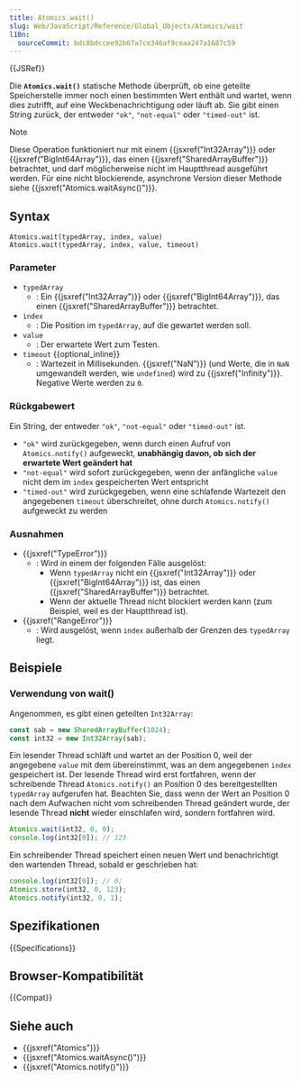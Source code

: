 ```yaml
---
title: Atomics.wait()
slug: Web/JavaScript/Reference/Global_Objects/Atomics/wait
l10n:
  sourceCommit: bdc8bdccee92b67a7ce346af9ceaa247a1687c59
---
```


{{JSRef}}

Die **`Atomics.wait()`** statische Methode überprüft, ob eine geteilte Speicherstelle immer noch einen bestimmten Wert enthält und wartet, wenn dies zutrifft, auf eine Weckbenachrichtigung oder läuft ab. Sie gibt einen String zurück, der entweder `"ok"`, `"not-equal"` oder `"timed-out"` ist.

> [!NOTE]
> Diese Operation funktioniert nur mit einem {{jsxref("Int32Array")}} oder {{jsxref("BigInt64Array")}}, das einen {{jsxref("SharedArrayBuffer")}} betrachtet, und darf möglicherweise nicht im Hauptthread ausgeführt werden.
> Für eine nicht blockierende, asynchrone Version dieser Methode siehe {{jsxref("Atomics.waitAsync()")}}.

## Syntax

```js-nolint
Atomics.wait(typedArray, index, value)
Atomics.wait(typedArray, index, value, timeout)
```

### Parameter

- `typedArray`
  - : Ein {{jsxref("Int32Array")}} oder {{jsxref("BigInt64Array")}}, das einen {{jsxref("SharedArrayBuffer")}} betrachtet.
- `index`
  - : Die Position im `typedArray`, auf die gewartet werden soll.
- `value`
  - : Der erwartete Wert zum Testen.
- `timeout` {{optional_inline}}
  - : Wartezeit in Millisekunden. {{jsxref("NaN")}} (und Werte, die in `NaN` umgewandelt werden, wie `undefined`) wird zu {{jsxref("Infinity")}}. Negative Werte werden zu `0`.

### Rückgabewert

Ein String, der entweder `"ok"`, `"not-equal"` oder `"timed-out"` ist.

- `"ok"` wird zurückgegeben, wenn durch einen Aufruf von `Atomics.notify()` aufgeweckt, **unabhängig davon, ob sich der erwartete Wert geändert hat**
- `"not-equal"` wird sofort zurückgegeben, wenn der anfängliche `value` nicht dem im `index` gespeicherten Wert entspricht
- `"timed-out"` wird zurückgegeben, wenn eine schlafende Wartezeit den angegebenen `timeout` überschreitet, ohne durch `Atomics.notify()` aufgeweckt zu werden

### Ausnahmen

- {{jsxref("TypeError")}}
  - : Wird in einem der folgenden Fälle ausgelöst:
    - Wenn `typedArray` nicht ein {{jsxref("Int32Array")}} oder {{jsxref("BigInt64Array")}} ist, das einen {{jsxref("SharedArrayBuffer")}} betrachtet.
    - Wenn der aktuelle Thread nicht blockiert werden kann (zum Beispiel, weil es der Hauptthread ist).
- {{jsxref("RangeError")}}
  - : Wird ausgelöst, wenn `index` außerhalb der Grenzen des `typedArray` liegt.

## Beispiele

### Verwendung von wait()

Angenommen, es gibt einen geteilten `Int32Array`:

```js
const sab = new SharedArrayBuffer(1024);
const int32 = new Int32Array(sab);
```

Ein lesender Thread schläft und wartet an der Position 0, weil der angegebene `value` mit dem übereinstimmt, was an dem angegebenen `index` gespeichert ist. Der lesende Thread wird erst fortfahren, wenn der schreibende Thread `Atomics.notify()` an Position 0 des bereitgestellten `typedArray` aufgerufen hat. Beachten Sie, dass wenn der Wert an Position 0 nach dem Aufwachen nicht vom schreibenden Thread geändert wurde, der lesende Thread **nicht** wieder einschlafen wird, sondern fortfahren wird.

```js
Atomics.wait(int32, 0, 0);
console.log(int32[0]); // 123
```

Ein schreibender Thread speichert einen neuen Wert und benachrichtigt den wartenden Thread, sobald er geschrieben hat:

```js
console.log(int32[0]); // 0;
Atomics.store(int32, 0, 123);
Atomics.notify(int32, 0, 1);
```

## Spezifikationen

{{Specifications}}

## Browser-Kompatibilität

{{Compat}}

## Siehe auch

- {{jsxref("Atomics")}}
- {{jsxref("Atomics.waitAsync()")}}
- {{jsxref("Atomics.notify()")}}

